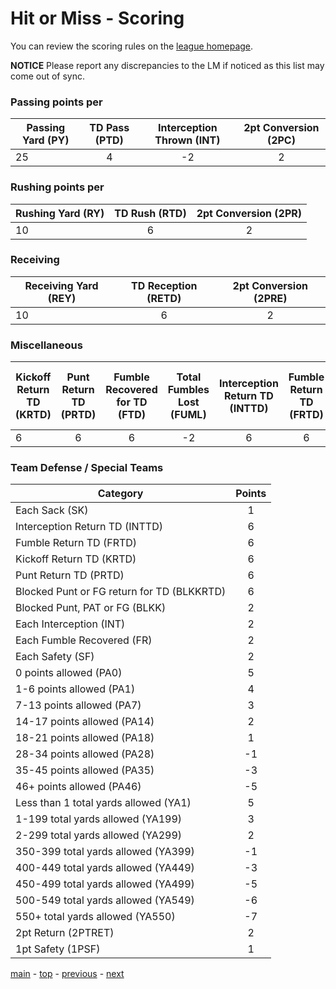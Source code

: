# Hit or Miss - Scoring

You can review the scoring rules on the [league homepage][league].

**NOTICE** Please report any discrepancies to the LM if noticed as this list may come out of sync.

### Passing points per
| Passing Yard (PY) | TD Pass (PTD) | Interception Thrown (INT) | 2pt Conversion (2PC) |
|---|:---:|:---:|:---:|
| 25 | 4 |  -2 | 2 |

### Rushing points per
| Rushing Yard (RY) | TD Rush (RTD) | 2pt Conversion (2PR) |
|---|:---:|:---:|
| 10 | 6 | 2 |

### Receiving
| Receiving Yard (REY) | TD Reception (RETD) | 2pt Conversion (2PRE) |
|---|:---:|:---:|
| 10 | 6 | 2 |

### Miscellaneous

| Kickoff Return TD (KRTD) | Punt Return TD (PRTD) | Fumble Recovered for TD (FTD) | Total Fumbles Lost (FUML) | Interception Return TD (INTTD) | Fumble Return TD (FRTD) | Blocked Punt or FG return for TD (BLKKRTD) | 2pt Return (2PTRET) | 1pt Safety (1PSF) |
|---|:---:|:---:|:---:|:---:|:---:|:---:|:---:|:---:|
| 6 | 6 | 6 | -2 | 6 | 6 | 6 | 2 | 1 |

### Team Defense / Special Teams
| Category | Points |
|---|:---:|
| Each Sack (SK) | 1 |
| Interception Return TD (INTTD) | 6 |
| Fumble Return TD (FRTD) | 6 |
| Kickoff Return TD (KRTD) | 6 |
| Punt Return TD (PRTD) | 6 |
| Blocked Punt or FG return for TD (BLKKRTD) | 6 |
| Blocked Punt, PAT or FG (BLKK) | 2 |
| Each Interception (INT) | 2 |
| Each Fumble Recovered (FR) | 2 |
| Each Safety (SF) | 2 |
| 0 points allowed (PA0) | 5 |
| 1-6 points allowed (PA1) | 4 |
| 7-13 points allowed (PA7) | 3 |
| 14-17 points allowed (PA14) | 2 |
| 18-21 points allowed (PA18) | 1 |
| 28-34 points allowed (PA28) | -1 |
| 35-45 points allowed (PA35) | -3 |
| 46+ points allowed (PA46) | -5 |
| Less than 1 total yards allowed (YA1) | 5 |
| 1-199 total yards allowed (YA199) | 3 |
| 2-299 total yards allowed (YA299) | 2 |
| 350-399 total yards allowed (YA399) | -1 |
| 400-449 total yards allowed (YA449) | -3 |
| 450-499 total yards allowed (YA499) | -5 |
| 500-549 total yards allowed (YA549) | -6 |
| 550+ total yards allowed (YA550) | -7 |
| 2pt Return (2PTRET) | 2 |
| 1pt Safety (1PSF) | 1 |

[main][main] - [top][top] - [previous][previous] - [next][next]

[main]: readme.md
[top]: scoring.md
[previous]: league_fees_and_dues.md
[next]: rosters.md

[league]: https://sleeper.app/leagues/698583839592771584
